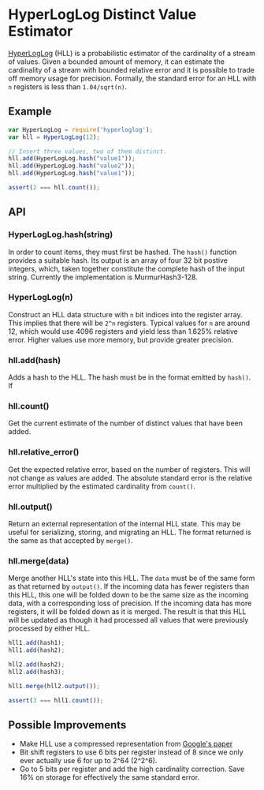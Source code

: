 HyperLogLog Distinct Value Estimator
====================================

[HyperLogLog](http://algo.inria.fr/flajolet/Publications/FlFuGaMe07.pdf) (HLL) is a probabilistic
estimator of the cardinality of a stream of values. Given
a bounded amount of memory, it can estimate the cardinality of a stream with bounded relative error
and it is possible to trade off memory usage for precision. Formally, the standard error for an HLL
with `n` registers is less than `1.04/sqrt(n)`.

Example
-------

```javascript
var HyperLogLog = require('hyperloglog');
var hll = HyperLogLog(12);

// Insert three values, two of them distinct.
hll.add(HyperLogLog.hash("value1"));
hll.add(HyperLogLog.hash("value2"));
hll.add(HyperLogLog.hash("value1"));

assert(2 === hll.count());
```

API
---

### HyperLogLog.hash(string)

In order to count items, they must first be hashed. The `hash()` function provides a suitable hash.
Its output is an array of four 32 bit postive integers, which, taken together constitute the complete
hash of the input string. Currently the implementation is MurmurHash3-128.

### HyperLogLog(n)

Construct an HLL data structure with `n` bit indices into the register array. This implies that
there will be `2^n` registers. Typical values for `n` are around 12, which would use 4096 registers and
yield less than 1.625% relative error. Higher values use more memory, but provide greater precision.

### hll.add(hash)

Adds a hash to the HLL. The hash must be in the format emitted by `hash()`. If

### hll.count()

Get the current estimate of the number of distinct values that have been added.

### hll.relative_error()

Get the expected relative error, based on the number of registers. This will not change as
values are added. The absolute standard error is the relative error multiplied by the estimated
cardinality from `count()`.

### hll.output()

Return an external representation of the internal HLL state. This may be useful for serializing,
storing, and migrating an HLL. The format returned is the same as that accepted by `merge()`.

### hll.merge(data)

Merge another HLL's state into this HLL. The `data` must be of the same form as that returned by `output()`.
If the incoming data has fewer registers than this HLL, this one will be folded down to be the same size as the
incoming data, with a corresponding loss of precision. If the incoming data has more registers, it will be folded
down as it is merged. The result is that this HLL will be updated as though it had processed all values that were
previously processed by either HLL.

```javascript
hll1.add(hash1);
hll1.add(hash2);

hll2.add(hash2);
hll2.add(hash3);

hll1.merge(hll2.output());

assert(3 === hll1.count());
```

Possible Improvements
---------------------

- Make HLL use a compressed representation from [Google's paper](http://static.googleusercontent.com/external_content/untrusted_dlcp/research.google.com/en/us/pubs/archive/40671.pdf)
- Bit shift registers to use 6 bits per register instead of 8 since we only ever actually use 6 for up to 2^64 (2^2^6).
- Go to 5 bits per register and add the high cardinality correction. Save 16% on storage for effectively the same standard error.
